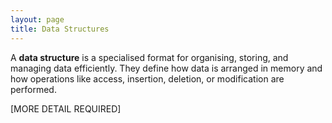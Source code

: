 ```yaml
---
layout: page
title: Data Structures
---
```


A **data structure** is a specialised format for organising, storing, and managing data efficiently. They define how data is arranged in memory and how operations like access, insertion, deletion, or modification are performed.


[MORE DETAIL REQUIRED]
